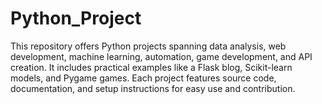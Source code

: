 # Python_Project
This repository offers Python projects spanning data analysis, web development, machine learning, automation, game development, and API creation. It includes practical examples like a Flask blog, Scikit-learn models, and Pygame games. Each project features source code, documentation, and setup instructions for easy use and contribution.
